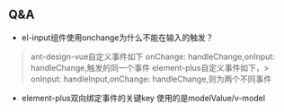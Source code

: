 ## Q&A
- el-input组件使用onchange为什么不能在输入的触发？
> ant-design-vue自定义事件如下 onChange: handleChange,onInput: handleChange,触发的同一个事件
> element-plus自定义事件如下，>    onInput: handleInput,onChange: handleChange,则为两个不同事件

- element-plus双向绑定事件的关键key 使用的是modelValue/v-model




